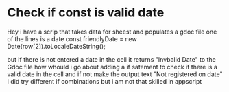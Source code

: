 
# Check if const is valid date

Hey i have a scrip that takes data for sheest and populates a gdoc file
one of the lines is a date
const friendlyDate = new Date(row[2]).toLocaleDateString();

but if there is not entered a date in the cell it returns "Invbalid Date" to the Gdoc file how whould i go about adding a if satement to check if there is a valid date in the cell and if not make the output text "Not registered on date"
I did try different if combinations but i am not that skilled in appscript

        